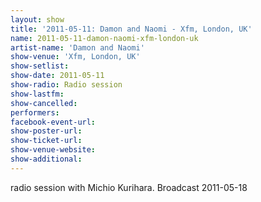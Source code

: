 ```yaml
---
layout: show
title: '2011-05-11: Damon and Naomi - Xfm, London, UK'
name: 2011-05-11-damon-naomi-xfm-london-uk
artist-name: 'Damon and Naomi'
show-venue: 'Xfm, London, UK'
show-setlist: 
show-date: 2011-05-11
show-radio: Radio session
show-lastfm: 
show-cancelled: 
performers: 
facebook-event-url: 
show-poster-url: 
show-ticket-url: 
show-venue-website: 
show-additional: 
---
```


radio session with Michio Kurihara. Broadcast 2011-05-18